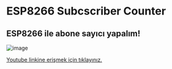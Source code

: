 # ESP8266 Subcscriber Counter #

## ESP8266 ile abone sayıcı yapalım! ##

![image](https://user-images.githubusercontent.com/101178401/179968928-4a7fcd30-c1c7-4f88-8a57-f32deeadf5a9.png)

[Youtube linkine erişmek için tıklayınız.](https://www.youtube.com/watch?v=Dkwtr2evD6s)
